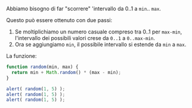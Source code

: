 Abbiamo bisogno di far "scorrere" 'intervallo da 0..1 a `min`.. `max`.

Questo può essere ottenuto con due passi:

1. Se moltiplichiamo un numero casuale compreso tra 0..1 per `max-min`, l'intervallo dei possibili valori crese da `0..1` a `0..max-min`.
2. Ora se aggiungiamo `min`, il possibile intervallo si estende da `min` a `max`.

La funzione:

```js run
function random(min, max) {
  return min + Math.random() * (max - min);
}

alert( random(1, 5) ); 
alert( random(1, 5) ); 
alert( random(1, 5) ); 
```

